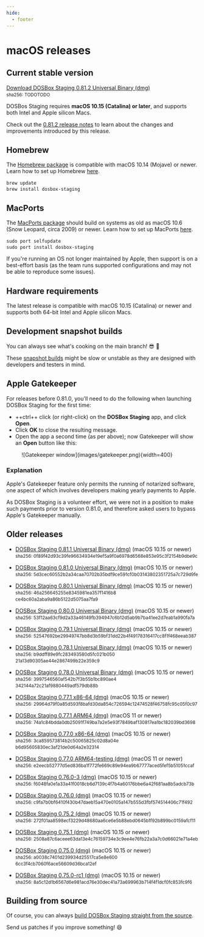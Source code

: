 ```yaml
---
hide:
  - footer
---
```


# macOS releases

## Current stable version

<section class="release-downloads" markdown>

[Download DOSBox Staging 0.81.2 Universal Binary (dmg)][0_81_2]
<br>
<small>
sha256: TODO<wbr>TODO
</small>

</section>

DOSBos Staging requires **macOS 10.15 (Catalina) or later**, and supports both
Intel and Apple silicon Macs.

Check out the [0.81.2 release notes](release-notes/0.81.2.md) to learn about
the changes and improvements introduced by this release.


## Homebrew

The [Homebrew package](https://formulae.brew.sh/formula/dosbox-staging) is
compatible with macOS 10.14 (Mojave) or newer. Learn how to set up Homebrew
[here](https://mac.install.guide/homebrew/).

    brew update
    brew install dosbox-staging


## MacPorts

The [MacPorts package](https://ports.macports.org/port/dosbox-staging/)
should build on systems as old as macOS 10.6 (Snow Leopard, circa 2009) or newer.
Learn how to set up MacPorts [here](https://guide.macports.org/).

    sudo port selfupdate
    sudo port install dosbox-staging

If you're running an OS not longer maintained by Apple, then support is on a
best-effort basis (as the team runs supported configurations and may not be able
to reproduce some issues).


## Hardware requirements

The latest release is compatible with macOS 10.15 (Catalina) or newer and
supports both 64-bit Intel and Apple silicon Macs.

## Development snapshot builds

You can always see what's cooking on the main branch! :sunglasses: :beer:

These [snapshot builds](development-builds.md) might be slow or unstable as they
are designed with developers and testers in mind.


## Apple Gatekeeper

For releases before 0.81.0, you'll need to do the following when launching
DOSBox Staging for the first time:

- ++ctrl++ click (or right-click) on the **DOSBox Staging** app, and click **Open**. 
- Click **OK** to close the resulting message.
- Open the app a second time (as per above); now Gatekeeper will show an
  **Open** button like this:

<figure markdown>
  ![Gatekeeper window](images/gatekeeper.png){width=400}
</figure>


### Explanation

Apple's Gatekeeper feature only permits the running of notarized software, one
aspect of which involves developers making yearly payments to Apple.

As DOSBox Staging is a volunteer effort, we were not in a position to make
such payments prior to version 0.81.0, and therefore asked users to bypass
Apple's Gatekeeper manually.


## Older releases


- [DOSBox Staging 0.81.1 Universal Binary (dmg)][0_81_1] (macOS 10.15 or newer)
  <br>
  <small>
  sha256: 0f89f42d93c39fe96634934e19ef5a9f<wbr>0a6978d6568e853e95c3f2154b9dbe9c
  </small>

- [DOSBox Staging 0.81.0 Universal Binary (dmg)][0_81_0] (macOS 10.15 or newer)
  <br>
  <small>
  sha256: 5d3cec60552b2a34caa70702b35bdf9c<wbr>e591cf0b03143802351725a7c729d9fe
  </small>

- [DOSBox Staging 0.80.1 Universal Binary (dmg)][0_80_1] (macOS 10.15 or newer)
  <br>
  <small>
  sha256: 46a256645255e8345981ea357f1416b8<wbr>ce4bc60a2aba9a86b5122d5075aa7fa9
  </small>

- [DOSBox Staging 0.80.0 Universal Binary (dmg)][0_80_0] (macOS 10.15 or newer)
  <br>
  <small>
  sha256: 53f12aa63cf9d2a33a46149fb394947c<wbr>6b12d5ab9b7ba41ee2d7eab1a990fa7a
  </small>

- [DOSBox Staging 0.79.1 Universal Binary (dmg)][0_79_1] (macOS 10.15 or newer)
  <br>
  <small>
  sha256: 52547692be29949747bb8d3b59bf31dd<wbr>22b4f49178316417cc8f1f468eeab387
  </small>

- [DOSBox Staging 0.78.1 Universal Binary (dmg)][0_78_1_UB] (macOS 10.15 or newer)
  <br>
  <small>
  sha256: b9ddff89e9fc283493580d5fc021b050<wbr>21a13d90305ae44e2867499b22e359c9
  </small>

- [DOSBox Staging 0.78.0 Universal Binary (dmg)][0_78_0_UB] (macOS 10.15 or newer)
  <br>
  <small>
  sha256: 3997546560af542b7f3b55b1bc890ae4<wbr>342144a72c21af9880449adf579db88b
  </small>

- [DOSBox Staging 0.77.1 x86-64 (dmg)][0_77_1_x64] (macOS 10.15 or newer)
  <br>
  <small>
  sha256: 29964d79f0a85d593f8bafd30da854c7<wbr>26594c12474528f46758fc95c05f0c97
  </small>

- [DOSBox Staging 0.77.1 ARM64 (dmg)][0_77_1_arm64] (macOS 11 or newer)
  <br>
  <small>
  sha256: 74a1c84bdda0db25091f749ba7a2e5e9<wbr>3f7849baf130817ea1bc182039bd3698
  </small>

- [DOSBox Staging 0.77.0 x86-64 (dmg)][0_77_0_x64] (macOS 10.15 or newer)
  <br>
  <small>
  sha256: 3ca859573814b2c50065825c02d8a04e<wbr>b6d95605830ec3af21de0d64a2e32314
  </small>

- [DOSBox Staging 0.77.0 ARM64-testing (dmg)][0_77_0_arm64] (macOS 11 or newer)
  <br>
  <small>
  sha256: e2eecb52777d5ed836ba1f772fe669c8<wbr>9e94ea9b67777aced5fef5b51051ccaf
  </small>

- [DOSBox Staging 0.76.0-3 (dmg)][0_76_0-3] (macOS 10.15 or newer)
  <br>
  <small>
  sha256: f6048fa0e1a33a41f0018cb6d7139c4f<wbr>7b4a60176bbe6a42f681aa8b5adcb73b
  </small>

- [DOSBox Staging 0.76.0 (dmg)][0_76_0] (macOS 10.15 or newer)
  <br>
  <small>
  sha256: c9fa7b0bf6410f430b47daeb15a470e0<wbr>105a147b555d3fbf574514406c71f492
  </small>

- [DOSBox Staging 0.75.2 (dmg)][0_75_2] (macOS 10.15 or newer)
  <br>
  <small>
  sha256: 272f01aa8598ecf3229d48680aa6ce6e<wbr>5b88ebd0645b1f92b899bc0159afcf11
  </small>

- [DOSBox Staging 0.75.1 (dmg)][0_75_1] (macOS 10.15 or newer)
  <br>
  <small>
  sha256: 2508a87c6aceee63da13e4c76159734e<wbr>3c9ee4e76fb22a3a7c0d66021e71a4eb
  </small>

- [DOSBox Staging 0.75.0 (dmg)][0_75_0] (macOS 10.15 or newer)
  <br>
  <small>
  sha256: a0038c7401d239934d25517ca5e8e600<wbr>6cc3f4cb7060f6ace56609d36bca12ef
  </small>

- [DOSBox Staging 0.75.0-rc1 (dmg)][0_75_0_rc1] (macOS 10.15 or newer)
  <br/>
  <small>
  sha256: 8a5c12d1b6567d6e981acd76e30dec41<wbr>a73a699963b714f4f1dcf0fc853fc9f6
  </small>

[0_81_2]: https://github.com/dosbox-staging/dosbox-staging/releases/download/v0.81.2/dosbox-staging-macOS-v0.81.2.dmg
[0_81_1]: https://github.com/dosbox-staging/dosbox-staging/releases/download/v0.81.1/dosbox-staging-macOS-v0.81.1.dmg
[0_81_0]: https://github.com/dosbox-staging/dosbox-staging/releases/download/v0.81.0/dosbox-staging-macOS-v0.81.0.dmg
[0_80_1]: https://github.com/dosbox-staging/dosbox-staging/releases/download/v0.80.1/dosbox-staging-macOS-v0.80.1.dmg
[0_80_0]: https://github.com/dosbox-staging/dosbox-staging/releases/download/v0.80.0/dosbox-staging-macOS-v0.80.0.dmg
[0_79_1]: https://github.com/dosbox-staging/dosbox-staging/releases/download/v0.79.1/dosbox-staging-macOS-v0.79.1.dmg
[0_78_1_UB]: https://github.com/dosbox-staging/dosbox-staging/releases/download/v0.78.1/dosbox-staging-macOS-v0.78.1.dmg
[0_78_0_UB]: https://github.com/dosbox-staging/dosbox-staging/releases/download/v0.78.0/dosbox-staging-macOS-v0.78.0.dmg
[0_77_1_x64]: https://github.com/dosbox-staging/dosbox-staging/releases/download/v0.77.1/dosbox-staging-macOS-v0.77.1.dmg
[0_77_1_arm64]: https://github.com/dosbox-staging/dosbox-staging/releases/download/v0.77.1/dosbox-staging-macOS-arm64-0.77.1.dmg
[0_77_0_x64]: https://github.com/dosbox-staging/dosbox-staging/releases/download/v0.77.0/dosbox-staging-macOS-v0.77.0.dmg
[0_77_0_arm64]: https://github.com/dosbox-staging/dosbox-staging/releases/download/v0.77.0/dosbox-staging-macOS-arm64-0.77.0-testing.dmg
[0_76_0-3]: https://github.com/dosbox-staging/dosbox-staging/releases/download/v0.76.0/dosbox-staging-macOS-v0.76.0-3-g6525f.dmg
[0_76_0]: https://github.com/dosbox-staging/dosbox-staging/releases/download/v0.76.0/dosbox-staging-macOS-v0.76.0.dmg
[0_75_2]: https://github.com/dosbox-staging/dosbox-staging/releases/download/v0.75.2/dosbox-staging-macOS-v0.75.2.dmg
[0_75_1]: https://github.com/dosbox-staging/dosbox-staging/releases/download/v0.75.1/dosbox-staging-macOS-v0.75.1.dmg
[0_75_0]: https://github.com/dosbox-staging/dosbox-staging/releases/download/v0.75.0/dosbox-staging-macOS-v0.75.0.dmg
[0_75_0_rc1]:https://github.com/dosbox-staging/dosbox-staging/releases/download/v0.75.0-rc1/dosbox-staging-macOS-v0.75.0-rc1.dmg


## Building from source

Of course, you can always [build DOSBox Staging straight from the source][1].

Send us patches if you improve something! :smile:

[1]:https://github.com/dosbox-staging/dosbox-staging

